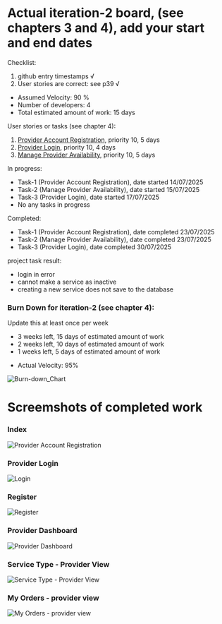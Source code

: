 # Actual iteration-2 board, (see chapters 3 and 4), add your start and end dates 

Checklist: 
1. github entry timestamps √
2. User stories are correct: see p39 √

* Assumed Velocity: 90 % 
* Number of developers: 4
* Total estimated amount of work: 15 days

User stories or tasks (see chapter 4):
1. [Provider Account Registration](./user_stories/user_stories.md), priority 10, 5 days
2. [Provider Login](./user_stories/user_stories.md), priority 10, 4 days
3. [Manage Provider Availability](./user_stories/user_stories.md), priority 10, 5 days
 

<!-- 5. [Manage Provider Availability](./user_stories/user_stories.md), priority 10, 1.5 days -->
<!-- 6. [Provider Login](./user_stories/user_stories.md), priority 10, 1.5 days -->
<!-- 7. [Provider Account Registration](./user_stories/user_stories.md), priority 10, 1.5 days -->



In progress:
* Task-1 (Provider Account Registration), date started 14/07/2025
* Task-2 (Manage Provider Availability), date started 15/07/2025
* Task-3 (Provider Login), date started 17/07/2025
* No any tasks in progress

Completed:
* Task-1 (Provider Account Registration), date completed 23/07/2025
* Task-2 (Manage Provider Availability), date completed 23/07/2025
* Task-3 (Provider Login), date completed 30/07/2025

project task result:
* login in error
* cannot make a service as inactive
* creating a new service does not save to the database

### Burn Down for iteration-2 (see chapter 4):
Update this at least once per week
* 3 weeks left, 15 days of estimated amount of work 
* 2 weeks left, 10 days of estimated amount of work
* 1 weeks left, 5 days of estimated amount of work
<!-- * 0 weeks left, xx days -->
* Actual Velocity: 95% 

![Burn-down_Chart](images/iteration2_images/BurnDownChart_Iteration2.png)

# Screemshots of completed work

### Index
![Provider Account Registration](images/iteation1_images/Home.jpeg)

### Provider Login
![Login](images/iteation1_images/Login.jpeg)

### Register
![Register](images/iteation1_images/Register.jpeg)

### Provider Dashboard
![Provider Dashboard](images/iteation1_images/ProviderDashboard.jpeg)

### Service Type - Provider View
![Service Type - Provider View](images/iteation1_images/ServicesType_Provider.jpeg)

### My Orders - provider view
![My Orders - provider view](images/iteation1_images/MyOrdersProviders.jpeg)


